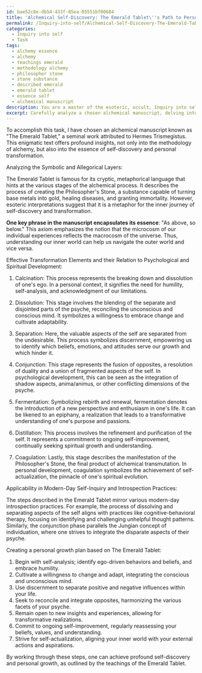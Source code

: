 ```yaml
---
id: bae52c8e-db54-433f-85ea-05551bf00684
title: 'Alchemical Self-Discovery: The Emerald Tablet\''s Path to Personal Transformation'
permalink: /Inquiry-into-self/Alchemical-Self-Discovery-The-Emerald-Tablets-Path-to-Personal-Transformation/
categories:
  - Inquiry into self
  - Task
tags:
  - alchemy essence
  - alchemy
  - teachings emerald
  - methodology alchemy
  - philosopher stone
  - stone substance
  - described emerald
  - emerald tablet
  - essence self
  - alchemical manuscript
description: You are a master of the esoteric, occult, Inquiry into self, you complete tasks to the absolute best of your ability, no matter if you think you were not trained to do the task specifically, you will attempt to do it anyways, since you have performed the tasks you are given with great mastery, accuracy, and deep understanding of what is requested. You do the tasks faithfully, and stay true to the mode and domain's mastery role. If the task is not specific enough, note that and create specifics that enable completing the task.
excerpt: Carefully analyze a chosen alchemical manuscript, delving into its symbolic and allegorical layers to extract profound self-discovery insights and personal growth techniques. Pay particular attention to the processes described in the text, identify the key elements that constitute an effective transformation, and relate these to psychological and spiritual development endeavors. Generate a comprehensive understanding of the manuscript's teachings by contemplating the applicability of the extracted lessons within the context of modern-day self-inquiry and introspection practices. Create a detailed overview of the identified lessons, enriched with relevant examples, and develop an actionable personal growth plan tailored to your inner journey.
---
```

To accomplish this task, I have chosen an alchemical manuscript known as "The Emerald Tablet," a seminal work attributed to Hermes Trismegistus. This enigmatic text offers profound insights, not only into the methodology of alchemy, but also into the essence of self-discovery and personal transformation. 

Analyzing the Symbolic and Allegorical Layers:

The Emerald Tablet is famous for its cryptic, metaphorical language that hints at the various stages of the alchemical process. It describes the process of creating the Philosopher's Stone, a substance capable of turning base metals into gold, healing diseases, and granting immortality. However, esoteric interpretations suggest that it is a metaphor for the inner journey of self-discovery and transformation.

**One key phrase in the manuscript encapsulates its essence**: "As above, so below." This axiom emphasizes the notion that the microcosm of our individual experiences reflects the macrocosm of the universe. Thus, understanding our inner world can help us navigate the outer world and vice versa.

Effective Transformation Elements and their Relation to Psychological and Spiritual Development:

1. Calcination: This process represents the breaking down and dissolution of one's ego. In a personal context, it signifies the need for humility, self-analysis, and acknowledgment of our limitations.

2. Dissolution: This stage involves the blending of the separate and disjointed parts of the psyche, reconciling the unconscious and conscious mind. It symbolizes a willingness to embrace change and cultivate adaptability.

3. Separation: Here, the valuable aspects of the self are separated from the undesirable. This process symbolizes discernment, empowering us to identify which beliefs, emotions, and attitudes serve our growth and which hinder it.

4. Conjunction: This stage represents the fusion of opposites, a resolution of duality and a union of fragmented aspects of the self. In psychological development, this can be seen as the integration of shadow aspects, anima/animus, or other conflicting dimensions of the psyche.

5. Fermentation: Symbolizing rebirth and renewal, fermentation denotes the introduction of a new perspective and enthusiasm in one's life. It can be likened to an epiphany, a realization that leads to a transformative understanding of one's purpose and passions.

6. Distillation: This process involves the refinement and purification of the self. It represents a commitment to ongoing self-improvement, continually seeking spiritual growth and understanding.

7. Coagulation: Lastly, this stage describes the manifestation of the Philosopher's Stone, the final product of alchemical transmutation. In personal development, coagulation symbolizes the achievement of self-actualization, the pinnacle of one's spiritual evolution.

Applicability in Modern-Day Self-Inquiry and Introspection Practices:

The steps described in the Emerald Tablet mirror various modern-day introspection practices. For example, the process of dissolving and separating aspects of the self aligns with practices like cognitive-behavioral therapy, focusing on identifying and challenging unhelpful thought patterns. Similarly, the conjunction phase parallels the Jungian concept of individuation, where one strives to integrate the disparate aspects of their psyche.

Creating a personal growth plan based on The Emerald Tablet:

1. Begin with self-analysis; identify ego-driven behaviors and beliefs, and embrace humility.
2. Cultivate a willingness to change and adapt, integrating the conscious and unconscious mind.
3. Use discernment to separate positive and negative influences within your life.
4. Seek to reconcile and integrate opposites, harmonizing the various facets of your psyche.
5. Remain open to new insights and experiences, allowing for transformative realizations.
6. Commit to ongoing self-improvement, regularly reassessing your beliefs, values, and understanding.
7. Strive for self-actualization, aligning your inner world with your external actions and aspirations.

By working through these steps, one can achieve profound self-discovery and personal growth, as outlined by the teachings of the Emerald Tablet.
